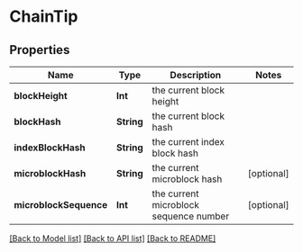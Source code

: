 # ChainTip

## Properties
Name | Type | Description | Notes
------------ | ------------- | ------------- | -------------
**blockHeight** | **Int** | the current block height | 
**blockHash** | **String** | the current block hash | 
**indexBlockHash** | **String** | the current index block hash | 
**microblockHash** | **String** | the current microblock hash | [optional] 
**microblockSequence** | **Int** | the current microblock sequence number | [optional] 

[[Back to Model list]](../README.md#documentation-for-models) [[Back to API list]](../README.md#documentation-for-api-endpoints) [[Back to README]](../README.md)


